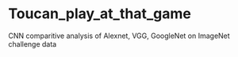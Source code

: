 # Toucan_play_at_that_game
CNN comparitive analysis of Alexnet, VGG, GoogleNet on ImageNet challenge data
